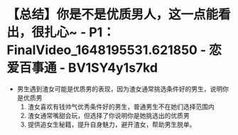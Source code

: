 # 【总结】你是不是优质男人，这一点能看出，很扎心~ - P1：FinalVideo_1648195531.621850 - 恋爱百事通 - BV1SY4y1s7kd

-   男生遇到渣女可能是优质男的表现，因为渣女通常挑选条件好的男生，说明你是优质男
    1.  渣女喜欢有钱帅气优秀条件好的男生，普通男生不在她们选择范围内
    2.  渣女通常嘴甜会玩，但选择了你说明你是她挑选出的优质男
    3.  提供追女生秘籍，提升自身魅力，避开渣女，帮助男生脱单。